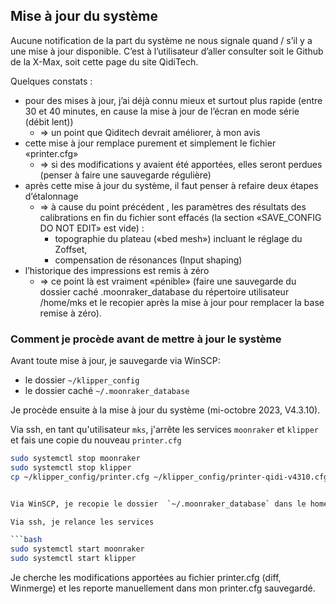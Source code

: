 ## Mise à jour du système

Aucune notification de la part du système ne nous signale quand / s’il y a une mise à jour disponible.
C’est à l’utilisateur d’aller consulter soit le Github de la X-Max, soit cette page du site QidiTech.

Quelques constats :

- pour des mises à jour, j’ai déjà connu mieux et surtout plus rapide (entre 30 et 40 minutes, en cause la mise à jour de l’écran en mode série (débit lent))
   - => un point que Qiditech devrait améliorer, à mon avis
- cette mise à jour remplace purement et simplement le fichier «printer.cfg»
   - => si des modifications y avaient été apportées, elles seront perdues (penser à faire une sauvegarde régulière)
- après cette mise à jour du système, il faut penser à refaire deux étapes d’étalonnage
   - => à cause du point précédent , les paramètres des résultats des calibrations en fin du fichier sont effacés (la section «SAVE_CONFIG DO NOT EDIT» est vide) :
        - topographie du plateau («bed mesh») incluant le réglage du Zoffset,
        - compensation de résonances (Input shaping)
- l’historique des impressions est remis à zéro
   - => ce point là est vraiment «pénible» (faire une sauvegarde du dossier caché .moonraker_database du répertoire utilisateur /home/mks et le recopier après la mise à jour pour remplacer la base remise à zéro).

### Comment je procède avant de mettre à jour le système

Avant toute mise à jour, je sauvegarde via WinSCP:
- le dossier `~/klipper_config`
- le dossier caché `~/.moonraker_database`

Je procède ensuite à la mise à jour du système (mi-octobre 2023, V4.3.10).

Via ssh, en tant qu'utilisateur `mks`, j'arrête les services `moonraker` et `klipper` et fais une copie du nouveau `printer.cfg`

```bash
sudo systemctl stop moonraker
sudo systemctl stop klipper
cp ~/klipper_config/printer.cfg ~/klipper_config/printer-qidi-v4310.cfg


Via WinSCP, je recopie le dossier  `~/.moonraker_database` dans le home de mks, idem pour le dossier `klipper_config`

Via ssh, je relance les services 

```bash
sudo systemctl start moonraker
sudo systemctl start klipper
```

Je cherche les modifications apportées au fichier printer.cfg (diff, Winmerge) et les reporte manuellement dans mon printer.cfg sauvegardé.

